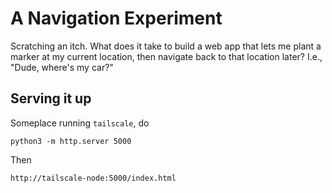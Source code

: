 # A Navigation Experiment

Scratching an itch. What does it take to build a web app that lets me
plant a marker at my current location, then navigate back to that location
later? I.e., "Dude, where's my car?"

## Serving it up

Someplace running `tailscale`, do

    python3 -m http.server 5000

Then

    http://tailscale-node:5000/index.html

